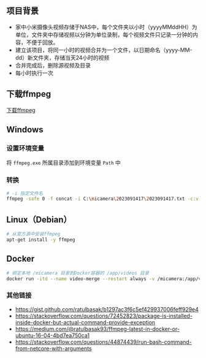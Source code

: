 ﻿## 项目背景
- 家中小米摄像头视频存储于NAS中，每个文件夹以小时（yyyyMMddHH）为单位，文件夹中存储视频以分钟为单位录制，每个视频文件只记录一分钟的内容，不便于回放。
- 建立该项目，将同一小时的视频合并为一个文件，以日期命名（yyyy-MM-dd）新文件夹，存储当天24小时的视频
- 合并完成后，删除源视频及目录
- 每小时执行一次
## 下载ffmpeg
[下载ffmpeg](https://ffmpeg.org/download.html)
           
## Windows
### 设置环境变量
将 `ffmpeg.exe` 所属目录添加到环境变量 `Path` 中

### 转换
``` bash
# -i 指定文件名
ffmpeg -safe 0 -f concat -i C:\micamera\2023091417\2023091417.txt -c:v copy -c:a aac C:\micamera\2023091417.mp4

```
## Linux（Debian）
``` bash
# 从官方源中安装ffmpeg
apt-get install -y ffmpeg
```
               
## Docker 
``` bash
# 绑定本地 /micamera 目录到Docker容器的 /app/videos 目录
docker run -itd --name video-merge --restart always -v /micamera:/app/videos programmerzheng/video-merge
```

### 其他链接
- https://gist.github.com/ratulbasak/b1297ac3f6c5ef429937006feff929e4
- https://stackoverflow.com/questions/72452823/package-is-installed-inside-docker-but-actual-command-provide-exception
- https://medium.com/@ratulbasak93/ffmpeg-latest-in-docker-or-ubuntu-16-04-4bd7ea750ca1
- https://stackoverflow.com/questions/44874439/run-bash-command-from-netcore-with-arguments
